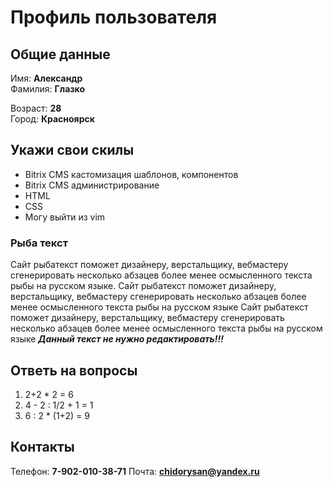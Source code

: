 # Профиль пользователя

## Общие данные

Имя: **Александр**    
Фамилия: **Глазко**

Возраст: **28**      
Город: **Красноярск**       

## Укажи свои скилы

- Bitrix CMS кастомизация шаблонов, компонентов
- Bitrix CMS администрирование
- HTML    
- CSS
- Могу выйти из vim

### Рыба текст
Сайт рыбатекст поможет дизайнеру, верстальщику, вебмастеру сгенерировать несколько абзацев более менее осмысленного текста рыбы на русском языке.
Сайт рыбатекст поможет дизайнеру, верстальщику, вебмастеру сгенерировать несколько абзацев более менее осмысленного текста рыбы на русском языке
Сайт рыбатекст поможет дизайнеру, верстальщику, вебмастеру сгенерировать несколько абзацев более менее осмысленного текста рыбы на русском языке
***Данный текст не нужно редактировать!!!***

## Ответь на вопросы

1. 2+2 * 2 = 6
2. 4 - 2 : 1/2 + 1 = 1
3. 6 : 2 * (1+2) = 9

## Контакты

Телефон: **7-902-010-38-71**
Почта: **chidorysan@yandex.ru**


